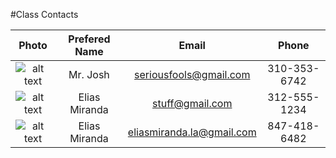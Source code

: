 #Class Contacts

| Photo                                                                                                               | Prefered Name               | Email                         | Phone        |
| :------------------------------------------------------------------------------------------------------------------:|:---------------------------:|:-----------------------------:|:------------:|
| ![alt text](http://s28.postimg.org/z268o5aj1/faceeyebrow.jpg "Mr. Josh makes a face")                               | Mr. Josh                    | seriousfools@gmail.com        | 310-353-6742 |
| ![alt text](http://s22.postimg.org/fafx1m9o1/Sammy.jpg "Something fun")                                             | Elias Miranda                     | stuff@gmail.com               | 312-555-1234 |
| ![alt text](http://s22.postimg.org/fafx1m9o1/Sammy.jpg "This can get confusing")                                             | Elias Miranda                  | eliasmiranda.la@gmail.com            | 847-418-6482 |
